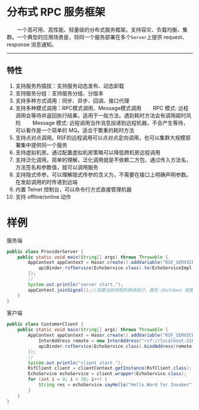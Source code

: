 # 分布式 RPC 服务框架

&emsp;&emsp;一个高可用、高性能、轻量级的分布式服务框架。支持容灾、负载均衡、集群。一个典型的应用场景是，将同一个服务部署在多个`Server`上提供 request、response 消息通知。

----------
## 特性
01. 支持服务热插拔：支持服务动态发布、动态卸载
02. 支持服务分组：支持服务分组、分版本
03. 支持多种方式调用：同步、异步、回调、接口代理
04. 支持多种模式调用：RPC模式调用、Message模式调用
        &emsp;&emsp;RPC     模式: 远程调用会等待并返回执行结果。适用于一般方法。遇到耗时方法会有调用超时风险
        &emsp;&emsp;Message 模式: 远程调用当作消息投递到远程机器，不会产生等待，可以看作是一个简单的 MQ。适合于繁重的耗时方法
05. 支持点对点调用。RSF的远程调用可以点对点定向调用，也可以集群大规模部署集中提供同一个服务
06. 支持虚拟机房。通过配置虚拟机房策略可以降低跨机房远程调用
07. 支持泛化调用。简单的理解，泛化调用就是不依赖二方包，通过传入方法名，方法签名和参数值，就可以调用服务
08. 支持隐式传参。可以理解隐式传参的含义为，不需要在接口上明确声明参数。在发起调用的时传递到远端
09. 内置 Telnet 控制台，可以命令行方式直接管理机器
10. 支持 offline/online 动作

# 样例

服务端
```java
public class ProviderServer {
    public static void main(String[] args) throws Throwable {
        AppContext appContext = Hasor.create().addVariable("RSF_SERVICE_PORT","2181").build((RsfModule) apiBinder -> {
            apiBinder.rsfService(EchoService.class).to(EchoServiceImpl.class).register();
        });
        //
        System.out.println("server start.");
        appContext.joinSignal();//阻塞当前线程的继续执行，直到 shutdown 或接收到 kill -15 or kill -2 信号
    }
}
```

客户端
```java
public class CustomerClient {
    public static void main(String[] args) throws Throwable {
        AppContext appContext = Hasor.create().addVariable("RSF_SERVICE_PORT","2171").build((RsfModule) apiBinder -> {
            InterAddress remote = new InterAddress("rsf://localhost:2181/default");
            apiBinder.rsfService(EchoService.class).bindAddress(remote).register();
        });
        //
        System.out.println("client start.");
        RsfClient client = clientContext.getInstance(RsfClient.class);
        EchoService echoService = client.wrapper(EchoService.class);
        for (int i = 0; i < 20; i++) {
            String res = echoService.sayHello("Hello Word for Invoker");
        }
    }
}
```
